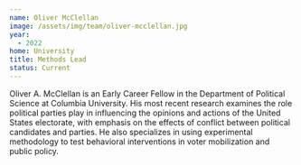 ```yaml
---
name: Oliver McClellan
image: /assets/img/team/oliver-mcclellan.jpg
year:
  - 2022
home: University
title: Methods Lead
status: Current
---
```

Oliver A. McClellan is an Early Career Fellow in the Department of Political Science at Columbia University. His most recent research examines the role political parties play in influencing the opinions and actions of the United States electorate, with emphasis on the effects of conflict between political candidates and parties. He also specializes in using experimental methodology to test behavioral interventions in voter mobilization and public policy.
